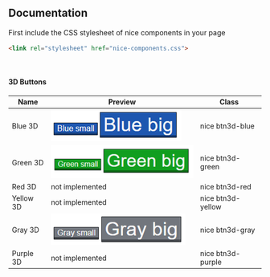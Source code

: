 ## Documentation
First include the CSS stylesheet of nice components in your page <br>
```html
<link rel="stylesheet" href="nice-components.css">
```
<br>

#### 3D Buttons
<table>
    <thead>
        <tr>
            <th colspan="1">Name</th>
            <th colspan="1">Preview</th>
            <th colspan="1">Class</th>
        </tr>
    </thead>
    <tbody>
        <tr>
            <td>Blue 3D</td>
            <td><img src="https://github.com/DrayNeur/nice-component/blob/main/img/blue3d.PNG?raw=true"></td>
            <td>nice btn3d-blue</td>
        </tr>
      <tr>
            <td>Green 3D</td>
            <td><img src="https://github.com/DrayNeur/nice-component/blob/main/img/green3d.PNG?raw=true"></td>
            <td>nice btn3d-green</td>
        </tr>
      <tr>
            <td>Red 3D</td>
            <td>not implemented</td>
            <td>nice btn3d-red</td>
        </tr>
      <tr>
            <td>Yellow 3D</td>
            <td>not implemented</td>
            <td>nice btn3d-yellow</td>
        </tr>
      <tr>
            <td>Gray 3D</td>
            <td><img src="https://github.com/DrayNeur/nice-component/blob/main/img/gray3d.PNG?raw=true"></td>
            <td>nice btn3d-gray</td>
        </tr>
      <tr>
            <td>Purple 3D</td>
            <td>not implemented</td>
            <td>nice btn3d-purple</td>
        </tr>
    </tbody>
</table>

